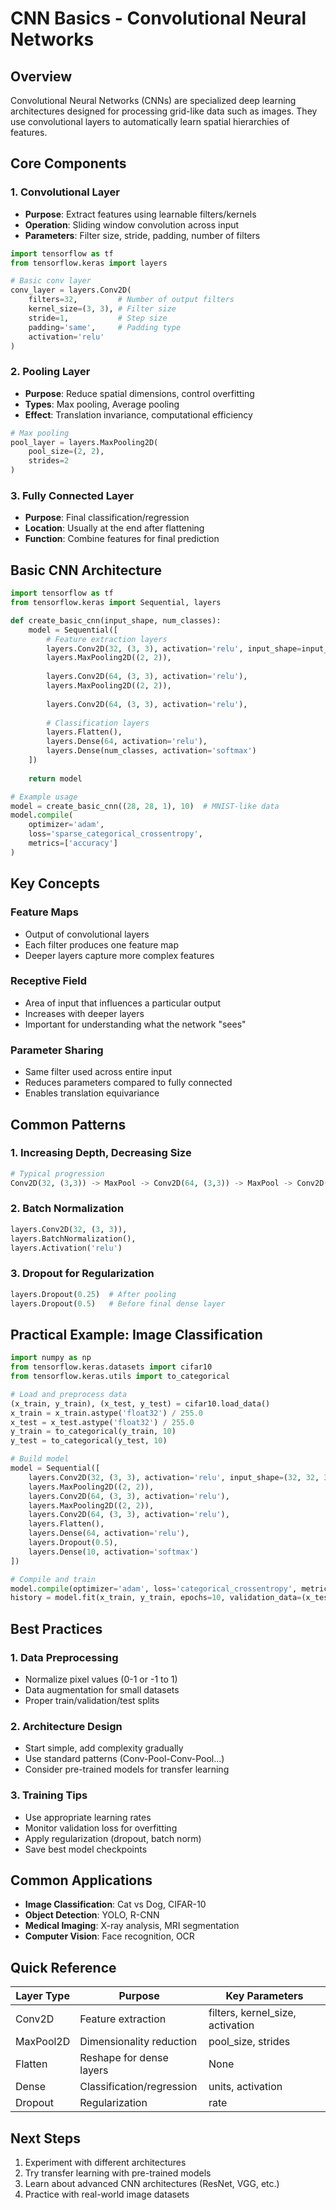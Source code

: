 # CNN Basics - Convolutional Neural Networks

## Overview
Convolutional Neural Networks (CNNs) are specialized deep learning architectures designed for processing grid-like data such as images. They use convolutional layers to automatically learn spatial hierarchies of features.

## Core Components

### 1. Convolutional Layer
- **Purpose**: Extract features using learnable filters/kernels
- **Operation**: Sliding window convolution across input
- **Parameters**: Filter size, stride, padding, number of filters

```python
import tensorflow as tf
from tensorflow.keras import layers

# Basic conv layer
conv_layer = layers.Conv2D(
    filters=32,         # Number of output filters
    kernel_size=(3, 3), # Filter size
    stride=1,           # Step size
    padding='same',     # Padding type
    activation='relu'
)
```

### 2. Pooling Layer
- **Purpose**: Reduce spatial dimensions, control overfitting
- **Types**: Max pooling, Average pooling
- **Effect**: Translation invariance, computational efficiency

```python
# Max pooling
pool_layer = layers.MaxPooling2D(
    pool_size=(2, 2),
    strides=2
)
```

### 3. Fully Connected Layer
- **Purpose**: Final classification/regression
- **Location**: Usually at the end after flattening
- **Function**: Combine features for final prediction

## Basic CNN Architecture

```python
import tensorflow as tf
from tensorflow.keras import Sequential, layers

def create_basic_cnn(input_shape, num_classes):
    model = Sequential([
        # Feature extraction layers
        layers.Conv2D(32, (3, 3), activation='relu', input_shape=input_shape),
        layers.MaxPooling2D((2, 2)),
        
        layers.Conv2D(64, (3, 3), activation='relu'),
        layers.MaxPooling2D((2, 2)),
        
        layers.Conv2D(64, (3, 3), activation='relu'),
        
        # Classification layers
        layers.Flatten(),
        layers.Dense(64, activation='relu'),
        layers.Dense(num_classes, activation='softmax')
    ])
    
    return model

# Example usage
model = create_basic_cnn((28, 28, 1), 10)  # MNIST-like data
model.compile(
    optimizer='adam',
    loss='sparse_categorical_crossentropy',
    metrics=['accuracy']
)
```

## Key Concepts

### Feature Maps
- Output of convolutional layers
- Each filter produces one feature map
- Deeper layers capture more complex features

### Receptive Field
- Area of input that influences a particular output
- Increases with deeper layers
- Important for understanding what the network "sees"

### Parameter Sharing
- Same filter used across entire input
- Reduces parameters compared to fully connected
- Enables translation equivariance

## Common Patterns

### 1. Increasing Depth, Decreasing Size
```python
# Typical progression
Conv2D(32, (3,3)) -> MaxPool -> Conv2D(64, (3,3)) -> MaxPool -> Conv2D(128, (3,3))
```

### 2. Batch Normalization
```python
layers.Conv2D(32, (3, 3)),
layers.BatchNormalization(),
layers.Activation('relu')
```

### 3. Dropout for Regularization
```python
layers.Dropout(0.25)  # After pooling
layers.Dropout(0.5)   # Before final dense layer
```

## Practical Example: Image Classification

```python
import numpy as np
from tensorflow.keras.datasets import cifar10
from tensorflow.keras.utils import to_categorical

# Load and preprocess data
(x_train, y_train), (x_test, y_test) = cifar10.load_data()
x_train = x_train.astype('float32') / 255.0
x_test = x_test.astype('float32') / 255.0
y_train = to_categorical(y_train, 10)
y_test = to_categorical(y_test, 10)

# Build model
model = Sequential([
    layers.Conv2D(32, (3, 3), activation='relu', input_shape=(32, 32, 3)),
    layers.MaxPooling2D((2, 2)),
    layers.Conv2D(64, (3, 3), activation='relu'),
    layers.MaxPooling2D((2, 2)),
    layers.Conv2D(64, (3, 3), activation='relu'),
    layers.Flatten(),
    layers.Dense(64, activation='relu'),
    layers.Dropout(0.5),
    layers.Dense(10, activation='softmax')
])

# Compile and train
model.compile(optimizer='adam', loss='categorical_crossentropy', metrics=['accuracy'])
history = model.fit(x_train, y_train, epochs=10, validation_data=(x_test, y_test))
```

## Best Practices

### 1. Data Preprocessing
- Normalize pixel values (0-1 or -1 to 1)
- Data augmentation for small datasets
- Proper train/validation/test splits

### 2. Architecture Design
- Start simple, add complexity gradually
- Use standard patterns (Conv-Pool-Conv-Pool...)
- Consider pre-trained models for transfer learning

### 3. Training Tips
- Use appropriate learning rates
- Monitor validation loss for overfitting
- Apply regularization (dropout, batch norm)
- Save best model checkpoints

## Common Applications
- **Image Classification**: Cat vs Dog, CIFAR-10
- **Object Detection**: YOLO, R-CNN
- **Medical Imaging**: X-ray analysis, MRI segmentation
- **Computer Vision**: Face recognition, OCR

## Quick Reference

| Layer Type | Purpose | Key Parameters |
|------------|---------|----------------|
| Conv2D | Feature extraction | filters, kernel_size, activation |
| MaxPool2D | Dimensionality reduction | pool_size, strides |
| Flatten | Reshape for dense layers | None |
| Dense | Classification/regression | units, activation |
| Dropout | Regularization | rate |

## Next Steps
1. Experiment with different architectures
2. Try transfer learning with pre-trained models
3. Learn about advanced CNN architectures (ResNet, VGG, etc.)
4. Practice with real-world image datasets
